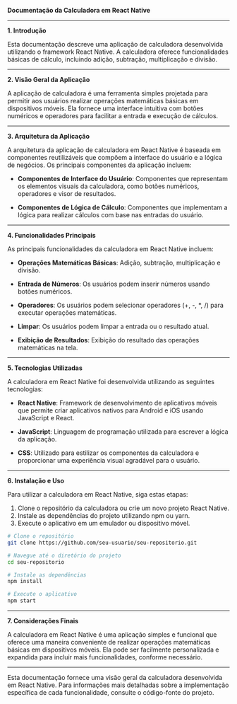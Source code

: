 **Documentação da Calculadora em React Native**

---

**1. Introdução**

Esta documentação descreve uma aplicação de calculadora desenvolvida utilizando o framework React Native. A calculadora oferece funcionalidades básicas de cálculo, incluindo adição, subtração, multiplicação e divisão.

---

**2. Visão Geral da Aplicação**

A aplicação de calculadora é uma ferramenta simples projetada para permitir aos usuários realizar operações matemáticas básicas em dispositivos móveis. Ela fornece uma interface intuitiva com botões numéricos e operadores para facilitar a entrada e execução de cálculos.

---

**3. Arquitetura da Aplicação**

A arquitetura da aplicação de calculadora em React Native é baseada em componentes reutilizáveis que compõem a interface do usuário e a lógica de negócios. Os principais componentes da aplicação incluem:

- **Componentes de Interface do Usuário**: Componentes que representam os elementos visuais da calculadora, como botões numéricos, operadores e visor de resultados.
  
- **Componentes de Lógica de Cálculo**: Componentes que implementam a lógica para realizar cálculos com base nas entradas do usuário.

---

**4. Funcionalidades Principais**

As principais funcionalidades da calculadora em React Native incluem:

- **Operações Matemáticas Básicas**: Adição, subtração, multiplicação e divisão.
  
- **Entrada de Números**: Os usuários podem inserir números usando botões numéricos.
  
- **Operadores**: Os usuários podem selecionar operadores (+, -, *, /) para executar operações matemáticas.
  
- **Limpar**: Os usuários podem limpar a entrada ou o resultado atual.
  
- **Exibição de Resultados**: Exibição do resultado das operações matemáticas na tela.

---

**5. Tecnologias Utilizadas**

A calculadora em React Native foi desenvolvida utilizando as seguintes tecnologias:

- **React Native**: Framework de desenvolvimento de aplicativos móveis que permite criar aplicativos nativos para Android e iOS usando JavaScript e React.
  
- **JavaScript**: Linguagem de programação utilizada para escrever a lógica da aplicação.
  
- **CSS**: Utilizado para estilizar os componentes da calculadora e proporcionar uma experiência visual agradável para o usuário.

---

**6. Instalação e Uso**

Para utilizar a calculadora em React Native, siga estas etapas:

1. Clone o repositório da calculadora ou crie um novo projeto React Native.
2. Instale as dependências do projeto utilizando npm ou yarn.
3. Execute o aplicativo em um emulador ou dispositivo móvel.

```bash
# Clone o repositório
git clone https://github.com/seu-usuario/seu-repositorio.git

# Navegue até o diretório do projeto
cd seu-repositorio

# Instale as dependências
npm install

# Execute o aplicativo
npm start
```

---

**7. Considerações Finais**

A calculadora em React Native é uma aplicação simples e funcional que oferece uma maneira conveniente de realizar operações matemáticas básicas em dispositivos móveis. Ela pode ser facilmente personalizada e expandida para incluir mais funcionalidades, conforme necessário.

---

Esta documentação fornece uma visão geral da calculadora desenvolvida em React Native. Para informações mais detalhadas sobre a implementação específica de cada funcionalidade, consulte o código-fonte do projeto.
